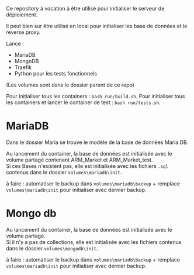 Ce repository à vocation à être utilisé pour initialiser le serveur de déploiement. 

Il peut bien sur être utilisé en local pour initialiser les base de données et le reverse proxy. 

Lance : 
- MariaDB
- MongoDB
- Traefik
- Python pour les tests fonctionnels 

(Les volumes sont dans le dossier parent de ce repo)

Pour initialiser tous les containers : `bash run/build.sh`.
Pour initialiser tous les containers et lancer le container de test : `bash run/tests.sh`.

# MariaDB

Dans le dossier Maria se trouve le modèle de la base de données Maria DB. 

Au lancement du container, la base de données est initialisée avec le volume partagé contenant ARM_Market et ARM_Market_test.  
Si ces Bases n'existent pas, elle est initialisée avec les fichiers `.sql` contenus dans le dossier `volumes\mariadb\init`.

à faire : automatiser le backup dans `volumes\mariadb\backup` + remplace `volumes\mariadb\init` pour initialiser avec dernier backup. 


# Mongo db

Au lancement du container, la base de données est initialisée avec le volume partagé.  
Si il n'y a pas de collections, elle est initialisée avec les fichiers contenus dans le dossier `volumes\mongodb\init`.


à faire : automatiser le backup dans `volumes\mariadb\backup` + remplace `volumes\mariadb\init` pour initialiser avec dernier backup. 